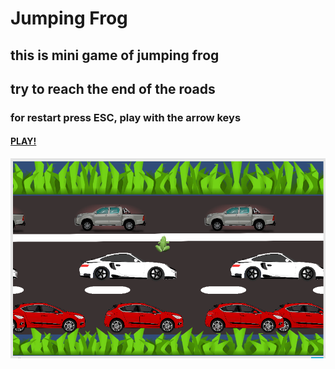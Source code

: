 # Jumping Frog
## this is mini game of jumping frog
## try to reach the end of the roads
### for restart press ESC, play with the arrow keys
#### [PLAY!](https://tommy-bar.itch.io/jumping-frog)
![game](https://github.com/GameDev-Tommy-Bar/jumping_frog_Bar/blob/885c021164f51ad96cea981c959919155fb11e0f/Assets/game_frog.PNG)
